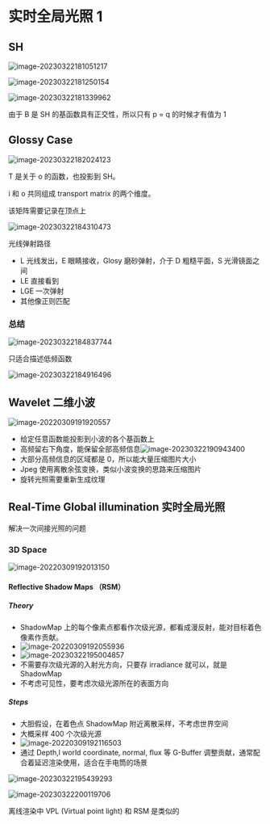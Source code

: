 # 实时全局光照 1

## SH

![image-20230322181051217](https://image-1253155090.cos.ap-nanjing.myqcloud.com/202303221810308.png)

![image-20230322181250154](https://image-1253155090.cos.ap-nanjing.myqcloud.com/202303221812252.png)

![image-20230322181339962](https://image-1253155090.cos.ap-nanjing.myqcloud.com/202303221813010.png)

由于 B 是 SH 的基函数具有正交性，所以只有 p = q 的时候才有值为 1

## Glossy Case

![image-20230322182024123](https://image-1253155090.cos.ap-nanjing.myqcloud.com/202303221820175.png)

T 是关于 o 的函数，也投影到 SH。

i 和 o 共同组成 transport matrix 的两个维度。

该矩阵需要记录在顶点上

![image-20230322184310473](https://image-1253155090.cos.ap-nanjing.myqcloud.com/202303221843590.png)

光线弹射路径

- L 光线发出，E 眼睛接收，Glosy 磨砂弹射，介于 D 粗糙平面，S 光滑镜面之间
- LE 直接看到
- LGE 一次弹射
- 其他像正则匹配

### 总结

![image-20230322184837744](https://image-1253155090.cos.ap-nanjing.myqcloud.com/202303221848795.png)

只适合描述低频函数

![image-20230322184916496](https://image-1253155090.cos.ap-nanjing.myqcloud.com/202303221849629.png)

## Wavelet 二维小波

![image-20220309191920557](https://image-1253155090.cos.ap-nanjing.myqcloud.com/202303221903463.png)

- 给定任意函数能投影到小波的各个基函数上
- 高频留右下角度，能保留全部高频信息![image-20230322190943400](https://image-1253155090.cos.ap-nanjing.myqcloud.com/202303221909511.png)
- 大部分高频信息的区域都是 0，所以能大量压缩图片大小
- Jpeg 使用离散余弦变换，类似小波变换的思路来压缩图片
- 旋转光照需要重新生成纹理

## Real-Time Global illumination  实时全局光照

解决一次间接光照的问题

### 3D Space

![image-20220309192013150](https://image-1253155090.cos.ap-nanjing.myqcloud.com/202303221934212.png)

#### Reflective Shadow Maps （RSM）
##### Theory

- ShadowMap 上的每个像素点都看作次级光源，都看成漫反射，能对目标着色像素作贡献。
- ![image-20220309192055936](https://image-1253155090.cos.ap-nanjing.myqcloud.com/202303221936567.png)
- ![image-20230322195004857](https://image-1253155090.cos.ap-nanjing.myqcloud.com/202303221950959.png)
- 不需要存次级光源的入射光方向，只要存 irradiance 就可以，就是 ShadowMap
- 不考虑可见性，要考虑次级光源所在的表面方向

##### Steps

- 大胆假设，在着色点 ShadowMap 附近离散采样，不考虑世界空间
- 大概采样 400 个次级光源
- ![image-20220309192116503](https://image-1253155090.cos.ap-nanjing.myqcloud.com/202303221936563.png)
- 通过 Depth,l world coordinate, normal, flux 等 G-Buffer 调整贡献，通常配合着延迟渲染使用，适合在手电筒的场景

![image-20230322195439293](https://image-1253155090.cos.ap-nanjing.myqcloud.com/202303221954500.png)

![image-20230322200119706](https://image-1253155090.cos.ap-nanjing.myqcloud.com/202303222001782.png)

离线渲染中 VPL (Virtual point light) 和 RSM 是类似的
